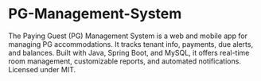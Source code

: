 # PG-Management-System
The Paying Guest (PG) Management System is a web and mobile app for managing PG accommodations. It tracks tenant info, payments, due alerts, and balances. Built with Java, Spring Boot, and MySQL, it offers real-time room management, customizable reports, and automated notifications. Licensed under MIT.
